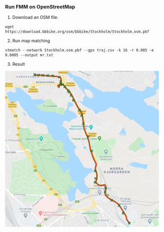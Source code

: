 ### Run FMM on OpenStreetMap

1. Download an OSM file.

```
wget https://download.bbbike.org/osm/bbbike/Stockholm/Stockholm.osm.pbf
```

2. Run map matching

```
stmatch --network Stockholm.osm.pbf --gps traj.csv -k 16 -r 0.005 -e 0.0005 --output mr.txt
```

3. Result

<div align="center">
  <img src="result.png">
</div>
